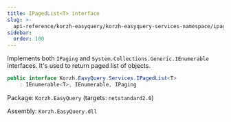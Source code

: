 ```yaml
---
title: IPagedList<T> interface
slug: >-
  api-reference/korzh-easyquery/korzh-easyquery-services-namespace/ipagedlist-t--interface
sidebar:
  order: 100
---
```


Implements both `IPaging` and `System.Collections.Generic.IEnumerable` interfaces.  It's used to return paged list of objects.
```csharp
public interface Korzh.EasyQuery.Services.IPagedList<T>
    : IEnumerable<T>, IEnumerable, IPaging

```
Package: `Korzh.EasyQuery` (targets: `netstandard2.0`)

Assembly: `Korzh.EasyQuery.dll`
